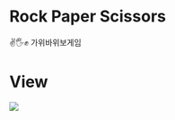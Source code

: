 # Rock Paper Scissors
✌️🖐✊ 가위바위보게임   
# View
![](https://images.velog.io/images/nsunny0908/post/095907e8-22f5-4f85-b54e-b12c5ca1f917/GIF%202020-12-29%20%EC%98%A4%ED%9B%84%2011-54-10.gif)
